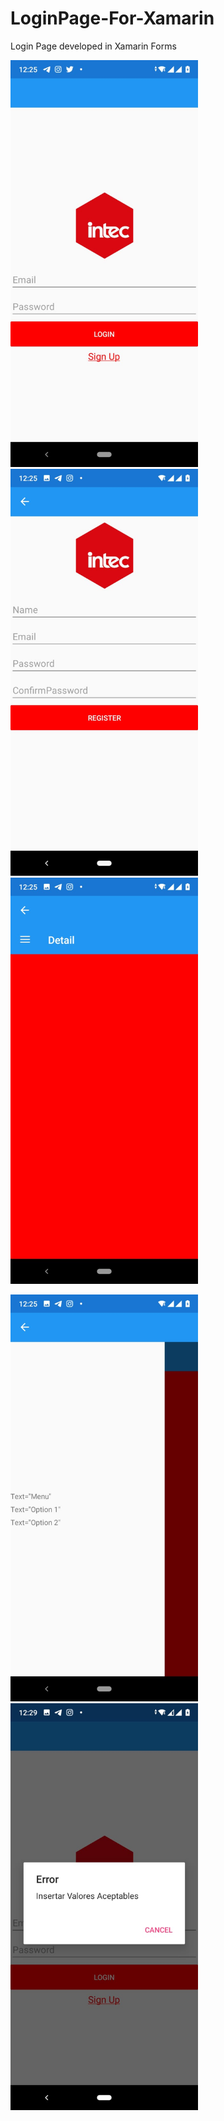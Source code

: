 # LoginPage-For-Xamarin
Login Page developed in Xamarin Forms 
<p float="left">
  <img src="https://github.com/Osv04/XamarinEnvSetup/blob/master/Login.jpeg" width="300"/>
  <img src="https://github.com/Osv04/XamarinEnvSetup/blob/master/Register.jpeg" width="300"/> 
  <img src="https://github.com/Osv04/XamarinEnvSetup/blob/master/Master%20Detail.jpeg" width="300" />
</p>

<p float="left">
  <img src="https://github.com/Osv04/XamarinEnvSetup/blob/master/InfoDetail.jpeg" width="300"/>
  <img src="https://github.com/Osv04/XamarinEnvSetup/blob/master/Validation.jpeg" width="300"/> 
</p>
